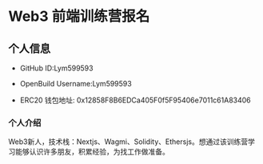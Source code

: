 # Web3 前端训练营报名

## 个人信息

* GitHub ID:Lym599593

* OpenBuild Username:Lym599593

* ERC20 钱包地址:  0x12858F8B6EDCa405F0f5F95406e7011c61A83406

### 个人介绍


 Web3新人，技术栈：Nextjs、Wagmi、Solidity、Ethersjs。想通过该训练营学习能够认识许多朋友，积累经验，为找工作做准备。



